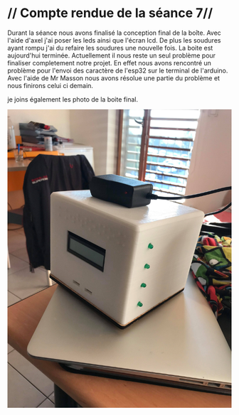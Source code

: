 # // Compte rendue de la séance 7// 

Durant la séance nous avons finalisé la conception final de la boîte. Avec l'aide d'axel j'ai poser les leds ainsi que l'écran
lcd. De plus les soudures ayant rompu j'ai du refaire les soudures une nouvelle fois. La boite est aujourd'hui terminée. Actuellement
il nous reste un seul problème pour finaliser completement notre projet. En effet nous avons rencontré un problème pour l'envoi des
caractère de l'esp32 sur le terminal de l'arduino. Avec l'aide de Mr Masson nous avons résolue une partie du problème et nous finirons celui ci demain.

je joins également les photo de la boite final.

![Image](https://github.com/ProjetOttoBox/Projet-Arduino/blob/master/Ressources/53160185_154151035505234_5554752826791428096_n.jpg)
